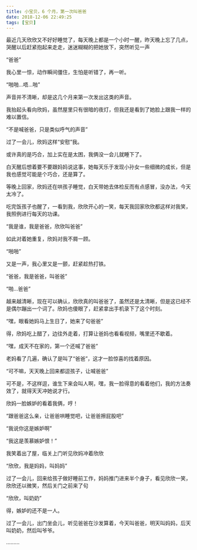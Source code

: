 ```yaml
---
title: 小宝贝，6 个月，第一次叫爸爸
date: 2018-12-06 22:49:25
tags: [宝贝]
---
```


最近几天欣欣又不好好睡觉了，每天晚上都是一个小时一醒，昨天晚上忘了几点，哭醒以后赶紧抱起来走走，迷迷糊糊的把她放下，突然听见一声

“爸爸”
<!-- more --><!-- toc -->

我心里一惊，动作瞬间僵住，生怕是听错了，再一听。

“啪啪…唔…啪”

声音并不清晰，却是这几个月来第一次发出这类的声音。

我抬起头看向欣妈，虽然屋里只有很暗的夜灯，但我还是看到了她脸上跟我一样的难以置信。

“不是喊爸爸，只是类似呼气的声音”

过了一会儿，欣妈这样“安慰”我。

或许真的是巧合，加上实在是太困，我俩没一会儿就睡下了。

白天醒后想着要不要跟妈妈说这事，她每天乐于发现小孙女一些细微的成长，但是我也感觉可能是个巧合，还是算了。

等晚上回家，欣妈还在哄孩子睡觉，白天带她去体检反而有点感冒，没办法，今天太冷了。

吃完饭孩子也醒了，一看到我，欣欣开心的一笑，每天我回家欣欣都这样对我笑，我照例进行每天的功课。

“我是谁，我是爸爸，欣欣叫爸爸”

如此对着她重复，欣妈对我不屑一顾。

“啪啪”

又是一声，我心里又是一颤，赶紧趁热打铁。

“爸爸，我是爸爸，叫爸爸”

“啪…爸爸”

越来越清晰，现在可以确认，欣欣真的叫爸爸了，虽然还是太清晰，但是这已经不是偶尔蹦出一个词了。欣妈也傻眼了，赶紧拿出手机录下了这个时刻。

“嘿，眼看她妈马上生日了，她来了句爸爸”

得，欣妈吃上醋了，边往外走着，打算让爸妈也看看视频，嘴里还不歇着。

“嘿，成天不在家的，第一个还喊了爸爸”

老妈看了几遍，确认了是叫了“爸爸”，这才一脸惊喜的找着原因。

“可不嘛，天天晚上回来都逗孩子，让喊爸爸”

可不是，不这样逗，谁生下来会叫人啊，嘿，我一脸得意的看着他们，我的方法奏效了，就得天天冲她说才行。

欣妈一脸嫉妒的看着我俩，哼！

“跟爸爸这么亲，让爸爸哄睡觉吧，让爸爸擦屁股吧”

“我说你这是嫉妒啊”

“我这是羡慕嫉妒恨！”

我笑着出了屋，临关上门听见欣妈冲着欣欣

“欣欣，我是妈妈，叫妈妈”

过了一会儿，回来给孩子做好睡前工作，妈妈推门进来半个身子，看见欣欣一笑，欣欣还以微笑，然后关门之前来了句

“欣欣，叫奶奶”

得，嫉妒的还不是一人。

过了一会儿，出门坐会儿，听见爸爸在沙发算着，今天叫爸爸，明天叫妈妈，后天叫奶奶，然后叫爷爷。

………
